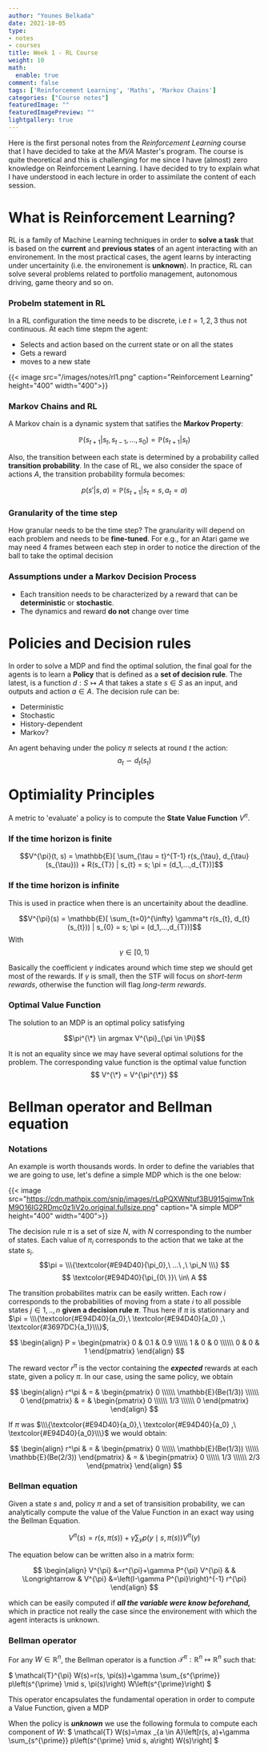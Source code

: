 ```yaml
---
author: "Younes Belkada"
date: 2021-10-05
type:
- notes
- courses
title: Week 1 - RL Course
weight: 10
math:
  enable: true
comment: false
tags: ['Reinforcement Learning', 'Maths', 'Markov Chains']
categories: ["Course notes"]
featuredImage: ""
featuredImagePreview: ""
lightgallery: true
---
```


Here is the first personal notes from the *Reinforcement Learning* course that I have decided to take at the *MVA* Master's program. The course is quite theoretical and this is challenging for me since I have (almost) zero knowledge on Reinforcement Learning. I have decided to  try to explain what I have understood in each lecture in order to assimilate the content of each session.

# What is Reinforcement Learning?

RL is a family of Machine Learning techniques in order to **solve a task** that is based on the **current** and **previous states** of an agent interacting with an environement. In the most practical cases, the agent learns by interacting under uncertainity (i.e. the environement is **unknown**).
In practice, RL can solve several problems related to portfolio management, autonomous driving, game theory and so on.

### Probelm statement in RL

In a RL configuration the time needs to be discrete, i.e $t = 1, 2, 3$ thus not continuous. At each time stepm the agent:
* Selects and action based on the current state or on all the states
* Gets a reward 
* moves to a new state


{{< image src="/images/notes/rl1.png" caption="Reinforcement Learning" height="400" width="400">}}


### Markov Chains and RL

A Markov chain is a dynamic system that satifies the **Markov Property**:

$$
\begin{equation}
    \mathbb{P}(s_{t+1} | s_{t}, s_{t-1},...,s_{0}) = \mathbb{P}(s_{t+1} | s_{t})
\end{equation}
$$

Also, the transition between each state is determined by a probability called **transition probability**. In the case of RL, we also consider the space of actions $A$, the transition probability formula becomes:

$$
\begin{equation}
    p(s'|s, a) = \mathbb{P}(s_{t+1} | s_{t}=s, a_{t} = a) 
\end{equation}
$$

### Granularity of the time step

How granular needs to be the time step? The granularity will depend on each problem and needs to be **fine-tuned**. For e.g., for an Atari game we may need 4 frames between each step in order to notice the direction of the ball to take the optimal decision

### Assumptions under a Markov Decision Process

* Each transition needs to be characterized by a reward that can be **deterministic** or **stochastic**.
* The dynamics and reward **do not** change over time

# Policies and Decision rules

In order to solve a MDP and find the optimal solution, the final goal for the agents is to learn a **Policy** that is defined as a **set of decision rule**. The latest, is a function $d: S \mapsto A$ that takes a state $s \in S$ as an input, and outputs and action $a \in A$. 
The decision rule can be:
* Deterministic
* Stochastic
* History-dependent
* Markov?

An agent behaving under the policy $\pi$ selects at round $t$ the action:
$$a_{t} \backsim d_{t}(s_{t})$$

# Optimiality Principles

A metric to 'evaluate' a policy is to compute the **State Value Function** $V^{\pi}$. 
### If the time horizon is finite

$$V^{\pi}(t, s) = \mathbb{E}[ \sum_{\tau = t}^{T-1} r(s_{\tau}, d_{\tau} (s_{\tau})) + R(s_{T}) | s_{t} = s; \pi = (d_1,...,d_{T})]$$

### If the time horizon is infinite

This is used in practice when there is an uncertainity about the deadline.

$$V^{\pi}(s) = \mathbb{E}[ \sum_{t=0}^{\infty} \gamma^t r(s_{t}, d_{t} (s_{t})) | s_{0} = s; \pi = (d_1,...,d_{T})]$$ With $$\gamma \in [0,1)$$

Basically the coefficient $\gamma$ indicates around which time step we should get most of the rewards. If $\gamma$ is small, then the STF will focus on *short-term rewards*, otherwise the function will flag *long-term rewards*.

### Optimal Value Function

The solution to an MDP is an optimal policy satisfying

$$\pi^{\*} \in argmax V^{\pi}_{\pi \in \Pi}$$

It is not an equality since we may have several optimal solutions for the problem. The corresponding value function is the optimal value function $$ V^{\*} = V^{\pi^{\*}} $$

# Bellman operator and Bellman equation

### Notations

An example is worth thousands words. In order to define the variables that we are going to use, let's define a simple MDP which is the one below:


{{< image src="https://cdn.mathpix.com/snip/images/rLqPQXWNtuf3BU915gjmwTnkM9O16IG2RDmc0z1iV2o.original.fullsize.png" caption="A simple MDP" height="400" width="400">}}


The decision rule $\pi$ is a set of size $N$, with $N$ corresponding to the number of states. Each value of $\pi_i$ corresponds to the action that we take at the state $s_i$.
$$\pi = \\\{\textcolor{#E94D40}{\pi_0},\ ...\ ,\ \pi_N \\\} $$
$$ \textcolor{#E94D40}{\pi_{0\ }}\ \in\ A $$

The transition probabilites matrix can be easily written. Each row $i$ corresponds to the probabilities of moving from a state $i$ to all possible states $j \in {1,..,n}$ **given a decision rule $\pi$**. Thus here if $\pi$ is stationnary and $\pi = \\\{\textcolor{#E94D40}{a_0},\ \textcolor{#E94D40}{a_0} ,\ \textcolor{#3697DC}{a_1}\\\}$,

$$ \begin{align} P = \begin{pmatrix} 0 & 0.1 & 0.9 \\\\\\ 1 & 0 & 0 \\\\\\ 0 & 0 & 1  \end{pmatrix} \end{align} $$

The reward vector $r^\pi$ is the vector containing the ***expected*** rewards at each state, given a policy $\pi$. In our case, using the same policy, we obtain

$$ \begin{align} r^\pi & = & \begin{pmatrix} 0 \\\\\\ \mathbb{E}(Be(1/3))  \\\\\\ 0  \end{pmatrix} & = & \begin{pmatrix} 0 \\\\\\ 1/3 \\\\\\ 0 \end{pmatrix} \end{align} $$

If $\pi$ was $\\\{\textcolor{#E94D40}{a_0},\ \textcolor{#E94D40}{a_0} ,\ \textcolor{#E94D40}{a_0}\\\}$ we would obtain:

$$ \begin{align} r^\pi & = & \begin{pmatrix} 0 \\\\\\ \mathbb{E}(Be(1/3))  \\\\\\ \mathbb{E}(Be(2/3)) \end{pmatrix} & = & \begin{pmatrix} 0 \\\\\\ 1/3 \\\\\\ 2/3 \end{pmatrix} \end{align} $$

### Bellman equation

Given a state $s$ and, policy $\pi$ and a set of transisition probability, we can analytically compute the value of the Value Function in an exact way using the Bellman Equation.

$$ \begin{equation} V^{\pi}(s)=r(s, \pi(s))+\gamma \sum_{y} p(y \mid s, \pi(s)) V^{\pi}(y) \end{equation} $$

The equation below can be written also in a matrix form:

$$ \begin{align} V^{\pi} &=r^{\pi}+\gamma P^{\pi} V^{\pi} & & \Longrightarrow & V^{\pi} &=\left(I-\gamma P^{\pi}\right)^{-1} r^{\pi} \end{align} $$

which can be easily computed if ***all the variable were know beforehand,*** which in practice not really the case since the environement with which the agent interacts is unknown.

### Bellman operator

For any $W \in \mathbb{R}^n$, the Bellman operator is a function $\mathcal{T}^{\pi} :  \mathbb{R}^n \mapsto  \mathbb{R}^n$ such that:

$
\mathcal{T}^{\pi} W(s)=r(s, \pi(s))+\gamma \sum_{s^{\prime}} p\left(s^{\prime} \mid s, \pi(s)\right) W\left(s^{\prime}\right)
$

This operator encapsulates the fundamental operation in order to compute a Value Function, given a MDP

When the policy is ***unknown*** we use the following formula to compute each component of $W$:
$
\mathcal{T} W(s)=\max \_{a \in A}\left[r(s, a)+\gamma \sum_{s^{\prime}} p\left(s^{\prime} \mid s, a\right) W(s)\right]
$